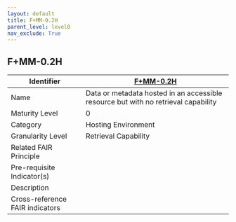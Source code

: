 ```yaml
---
layout: default
title: F+MM-0.2H
parent_level: level0
nav_exclude: True
---
```


## F+MM-0.2H

| Identifier | [F+MM-0.2H](https://github.com/FAIRplus/Data-Maturity/blob/indicator-definitions/docs/_indicators/2.%20F%2BMM-0.2H.md) |
| --------- | ----------|
| Name | Data or metadata hosted in an accessible resource but with no retrieval capability |
| Maturity Level | 0 |
| Category | Hosting Environment |
| Granularity Level | Retrieval Capability |
| Related FAIR Principle |  |
| Pre-requisite Indicator(s) |  |
| Description | |
| Cross-reference FAIR indicators |  |
